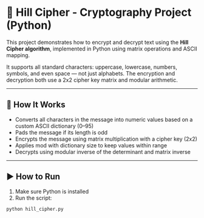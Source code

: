 # 🔐 Hill Cipher - Cryptography Project (Python)

This project demonstrates how to encrypt and decrypt text using the **Hill Cipher algorithm**, implemented in Python using matrix operations and ASCII mapping.

It supports all standard characters: uppercase, lowercase, numbers, symbols, and even space — not just alphabets. The encryption and decryption both use a 2x2 cipher key matrix and modular arithmetic.

---

## 📌 How It Works

- Converts all characters in the message into numeric values based on a custom ASCII dictionary (0–95)
- Pads the message if its length is odd
- Encrypts the message using matrix multiplication with a cipher key (2x2)
- Applies mod with dictionary size to keep values within range
- Decrypts using modular inverse of the determinant and matrix inverse

---

## ▶️ How to Run

1. Make sure Python is installed
2. Run the script:

```bash
python hill_cipher.py
